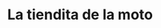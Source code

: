 ---
title: "La tiendita de la moto"
url: /barcelona/la-tiendita-de-la-moto/
shop: piezas de automóviles
---